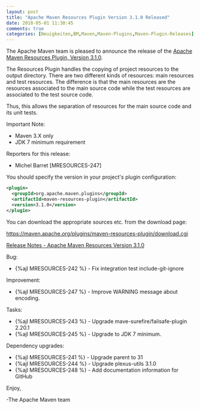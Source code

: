 ```yaml
---
layout: post
title: "Apache Maven Resources Plugin Version 3.1.0 Released"
date: 2018-05-01 11:30:45
comments: true
categories: [Neuigkeiten,BM,Maven,Maven-Plugins,Maven-Plugin-Releases]
---
```

The Apache Maven team is pleased to announce the release of the 
[Apache Maven Resources Plugin, Version 3.1.0](http://maven.apache.org/plugins/maven-resources-plugin).

The Resources Plugin handles the copying of project resources to the output
directory. There are two different kinds of resources: main resources and test
resources. The difference is that the main resources are the resources
associated to the main source code while the test resources are associated to
the test source code.

Thus, this allows the separation of resources for the main source code and its
unit tests.

Important Note: 

 * Maven 3.X only
 * JDK 7 minimum requirement

Reporters for this release:

 *  Michel Barret [MRESOURCES-247] 

You should specify the version in your project's plugin configuration:

``` xml
<plugin>
  <groupId>org.apache.maven.plugins</groupId>
  <artifactId>maven-resources-plugin</artifactId>
  <version>3.1.0</version>
</plugin>
```

You can download the appropriate sources etc. from the download page:
 
https://maven.apache.org/plugins/maven-resources-plugin/download.cgi

<!-- more -->

[Release Notes - Apache Maven Resources Version 3.1.0](https://issues.apache.org/jira/secure/ReleaseNote.jspa?projectId=12317827&version=12336059)


Bug:

 * {%ajl MRESOURCES-242 %} - Fix integration test include-git-ignore

Improvement:

 * {%ajl MRESOURCES-247 %} - Improve WARNING message about encoding.

Tasks:

 * {%ajl MRESOURCES-243 %} - Upgrade mave-surefire/failsafe-plugin 2.20.1
 * {%ajl MRESOURCES-245 %} - Upgrade to JDK 7 minimum.

Dependency upgrades:

 * {%ajl MRESOURCES-241 %} - Upgrade parent to 31
 * {%ajl MRESOURCES-244 %} - Upgrade plexus-utils 3.1.0
 * {%ajl MRESOURCES-248 %} - Add documentation information for GitHub

Enjoy,
 
-The Apache Maven team
